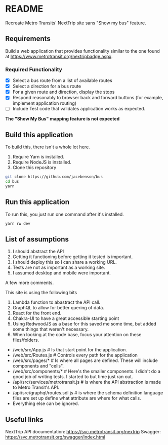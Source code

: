 # README

Recreate Metro Transits' NextTrip site sans "Show my bus" feature.

## Requirements

Build a web application that provides functionality similar to the one found at https://www.metrotransit.org/nextripbadge.aspx.

### Required Functionality

-[x] Select a bus route from a list of available routes
-[x] Select a direction for a bus route
-[x] For a given route and direction, display the stops
-[x] Respond reasonably to browser back and forward buttons (for example, implement application routing)
-[ ] Include Test code that validates application works as expected.

**The "Show My Bus" mapping feature is not expected**

## Build this application

To build this, there isn't a whole lot here.

1. Require Yarn is installed.
2. Require NodeJS is installed.
3. Clone this repository

```sh
git clone https://github.com/jacebenson/bus
cd bus
yarn
```

## Run this application

To run this, you just run one command after it's installed.

```sh
yarn rw dev
```

## List of assumptions

1. I should abstract the API
2. Getting it functioning before getting it tested is important.
3. I should deploy this so I can share a working URL.
4. Tests are not as important as a working site.
5. I assumed desktop and mobile were important.

A few more comments.

This site is using the following bits

1. Lambda function to abastract the API call.
2. GraphQL to allow for better quering of data.
3. React for the front end.
4. Chakra-UI to have a great accessible starting point
5. Using RedwoodJS as a base for this saved me some time, but added some things that weren't necessary.
6. When looking at the code base, focus your attention on these files/folders.

  - /web/src/App.js # Is that start point for the application.
  - /web/src/Routes.js # Controls every path for the application
  - /web/src/pages/* # Is where all pages are defined.  These will include components and "cells".
  - /web/src/components/* # Here's the smaller components.  I didn't do a good job of writing tests.  I started to but time just ran out.
  - /api/src/services/metrotransit.js # is where the API abstraction is made to Metro Transit's API.
  - /api/src/graphql/routes.sdl.js # is where the schema definition language files are set up define what attribute are where for what calls.
  - Everything else can be ignored.

## Useful links

NextTrip API documentation: https://svc.metrotransit.org/nextrip
Swagger: https://svc.metrotransit.org/swagger/index.html
